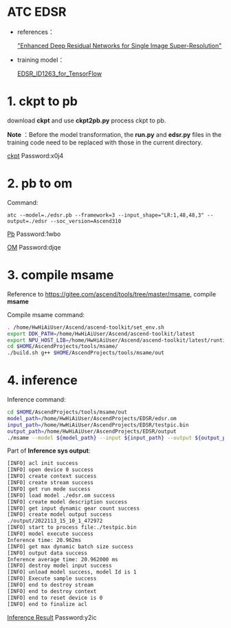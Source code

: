 # ATC EDSR


- references：

    ["Enhanced Deep Residual Networks for Single Image Super-Resolution"](https://arxiv.org/abs/1707.02921)


- training model：
    
    [EDSR_ID1263_for_TensorFlow](https://gitee.com/ascend/ModelZoo-TensorFlow/tree/master/TensorFlow/contrib/cv/EDSR_ID1263_for_TensorFlow)


# 1. ckpt to pb

download **ckpt** and use **ckpt2pb.py** process ckpt to pb.

 **Note** ：Before the model transformation, the **run.py** and **edsr.py** files in the training code need to be replaced with those in the current directory.

[ckpt](https://pan.baidu.com/s/17vlOrwXbygdce8l8OHErCA)
Password:x0j4

# 2. pb to om
Command:
```
atc --model=./edsr.pb --framework=3 --input_shape="LR:1,48,48,3" --output=./edsr --soc_version=Ascend310
```
[Pb](https://pan.baidu.com/s/1vxU_Q3qorOlPvDJYQ9tTsw)
Password:1wbo

[OM](https://pan.baidu.com/s/1QeQSRdckigMAbBRnXooRJA)
Password:djqe

# 3. compile msame
Reference to https://gitee.com/ascend/tools/tree/master/msame, compile **msame** 

Compile msame command:
```bash
. /home/HwHiAiUser/Ascend/ascend-toolkit/set_env.sh
export DDK_PATH=/home/HwHiAiUser/Ascend/ascend-toolkit/latest
export NPU_HOST_LIB=/home/HwHiAiUser/Ascend/ascend-toolkit/latest/runtime/lib64/stub
cd $HOME/AscendProjects/tools/msame/
./build.sh g++ $HOME/AscendProjects/tools/msame/out

```

# 4. inference
Inference command:
```bash
cd $HOME/AscendProjects/tools/msame/out
model_path=/home/HwHiAiUser/AscendProjects/EDSR/edsr.om
input_path=/home/HwHiAiUser/AscendProjects/EDSR/testpic.bin
output_path=/home/HwHiAiUser/AscendProjects/EDSR/output
./msame --model ${model_path} --input ${input_path} --output ${output_path} --outfmt TXT
```



Part of **Inference sys output**:
```bash
[INFO] acl init success
[INFO] open device 0 success
[INFO] create context success
[INFO] create stream success
[INFO] get run mode success
[INFO] load model ./edsr.om success
[INFO] create model description success
[INFO] get input dynamic gear count success
[INFO] create model output success
./output/2022113_15_10_1_472972
[INFO] start to process file:./testpic.bin
[INFO] model execute success
Inference time: 20.962ms
[INFO] get max dynamic batch size success
[INFO] output data success
Inference average time: 20.962000 ms
[INFO] destroy model input success
[INFO] unload model success, model Id is 1
[INFO] Execute sample success
[INFO] end to destroy stream
[INFO] end to destroy context
[INFO] end to reset device is 0
[INFO] end to finalize acl
```
[Inference Result](https://pan.baidu.com/s/1PrIrKap_V0C_qe_bLNC7bA)
Password:y2ic



